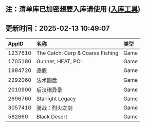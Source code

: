 ## 注：清单库已加密想要入库请使用 ([入库工具](https://github.com/BlankTMing/ManifestAutoUpdate/releases))

## 更新时间：2025-02-13 10:49:07
| AppID | 名称 | 类型  |
| :-------------------- | :----------------------------- | :----------- |
| 1237610 | The Catch: Carp & Coarse Fishing| Game |
| 1705180 | Gunner, HEAT, PC!| Game |
| 1984720 | 逐鹿| Game |
| 2292060 | 法术圆盘| Game |
| 2010900 | 后汉稽异录| Game |
| 2696760 | Starlight Legacy| Game |
| 3057410 | 骑战：烈火之剑| Game |
| 582660 | Black Desert| Game |
